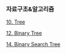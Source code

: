 ### 자료구조&알고리즘

[10. Tree](Documents/10%20Tree.md)

[12. Binary Tree](Documents/12%20Binary%20Tree.md)

[14. Binary Search Tree](Documents/14%20Binary%20Search%20Tree.md)
